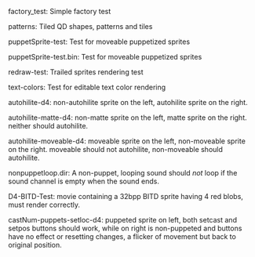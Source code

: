 factory_test: Simple factory test

patterns: Tiled QD shapes, patterns and tiles

puppetSprite-test: Test for moveable puppetized sprites

puppetSprite-test.bin: Test for moveable puppetized sprites

redraw-test: Trailed sprites rendering test

text-colors: Test for editable text color rendering

autohilite-d4: non-autohilite sprite on the left, autohilite sprite on the right.

autohilite-matte-d4: non-matte sprite on the left, matte sprite on the right. neither should autohilite.

autohilite-moveable-d4: moveable sprite on the left, non-moveable sprite on the right. moveable should not autohilite, non-moveable should autohilite.

nonpuppetloop.dir: A non-puppet, looping sound should *not* loop if the sound channel is empty when the sound ends.

D4-BITD-Test: movie containing a 32bpp BITD sprite having 4 red blobs, must render correctly.

castNum-puppets-setloc-d4: puppeted sprite on left, both setcast and setpos buttons should work, while on right is non-puppeted and buttons have no effect or resetting changes, a flicker of movement but back to original position.